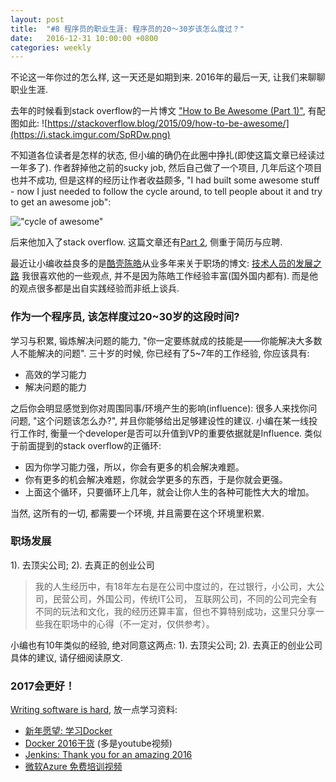```yaml
---
layout: post
title:  "#8 程序员的职业生涯: 程序员的20～30岁该怎么度过？"
date:   2016-12-31 10:00:00 +0800
categories: weekly
---
```

不论这一年你过的怎么样, 这一天还是如期到来.  2016年的最后一天, 让我们来聊聊职业生涯. 

去年的时候看到stack overflow的一片博文 ["How to Be Awesome (Part 1)"](https://stackoverflow.blog/2015/09/how-to-be-awesome/), 有配图如此:
![https://stackoverflow.blog/2015/09/how-to-be-awesome/](https://i.stack.imgur.com/SpRDw.png)

不知道各位读者是怎样的状态, 但小编的确仍在此圈中挣扎(即使这篇文章已经读过一年多了). 作者辞掉他之前的sucky job, 然后自己做了一个项目, 几年后这个项目也并不成功,
但是这样的经历让作者收益颇多, "I had built some awesome stuff - now I just needed to follow the cycle around, to tell people about it and try to get an awesome job":

!["cycle of awesome"](https://i.stack.imgur.com/iEp0c.png)

后来他加入了stack overflow.  这篇文章还有[Part 2](https://stackoverflow.blog/2015/11/how-to-be-awesome-part-2/), 侧重于简历与应聘.

最近让小编收益良多的是[酷壳陈皓](http://coolshell.cn/haoel)从业多年来关于职场的博文: [技术人员的发展之路](http://coolshell.cn/articles/17583.html)
我很喜欢他的一些观点, 并不是因为陈皓工作经验丰富(国外国内都有). 而是他的观点很多都是出自实践经验而非纸上谈兵. 


### 作为一个程序员, 该怎样度过20~30岁的这段时间?

学习与积累, 锻炼解决问题的能力, "你一定要练就成的技能是——你能解决大多数人不能解决的问题".  三十岁的时候, 你已经有了5~7年的工作经验, 你应该具有: 
  - 高效的学习能力
  - 解决问题的能力

之后你会明显感觉到你对周围同事/环境产生的影响(influence): 很多人来找你问问题, "这个问题该怎么办?", 并且你能够给出足够建设性的建议.  小编在某一线投行工作时, 衡量一个developer是否可以升值到VP的重要依据就是Influence. 
类似于前面提到的stack overflow的正循环:
  - 因为你学习能力强，所以，你会有更多的机会解决难题。
  - 你有更多的机会解决难题，你就会学更多的东西，于是你就会更强。
  - 上面这个循环，只要循环上几年，就会让你人生的各种可能性大大的增加。
  
 当然, 这所有的一切, 都需要一个环境, 并且需要在这个环境里积累. 
 
### 职场发展
1). 去顶尖公司; 2). 去真正的创业公司

> 我的人生经历中，有18年左右是在公司中度过的，在过银行，小公司，大公司，民营公司，外国公司，传统IT公司，
互联网公司，不同的公司完全有不同的玩法和文化，我的经历还算丰富，但也不算特别成功，这里只分享一些我在职场中的心得（不一定对，仅供参考）。

小编也有10年类似的经验, 绝对同意这两点: 1). 去顶尖公司; 2). 去真正的创业公司
具体的建议, 请仔细阅读原文. 


### 2017会更好！
[Writing software is hard](https://m.signalvnoise.com/writing-software-is-hard-388d5e982ad9#.cj93ey395),  放一点学习资料:

 - [新年愿望: 学习Docker](https://blog.docker.com/2016/12/new-years-resolution-learn-docker/)
 - [Docker 2016干货](https://blog.docker.com/2016/12/top-docker-content-2016/) (多是youtube视频)
 - [Jenkins: Thank you for an amazing 2016](https://jenkins.io/blog/2016/12/31/what-a-year/)
 - [微软Azure 免费培训视频](https://azure.microsoft.com/en-us/learn/skills/?Ocid=C+E%20Social%20FY17_Social_TW_Azure_20161215_730261854)
 
